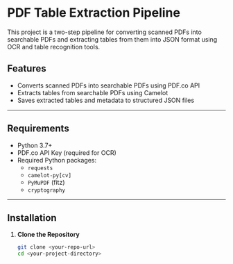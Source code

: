 # PDF Table Extraction Pipeline

This project is a two-step pipeline for converting scanned PDFs into searchable PDFs and extracting tables from them into JSON format using OCR and table recognition tools.

## Features

- Converts scanned PDFs into searchable PDFs using PDF.co API
- Extracts tables from searchable PDFs using Camelot
- Saves extracted tables and metadata to structured JSON files

---

## Requirements

- Python 3.7+
- PDF.co API Key (required for OCR)
- Required Python packages:
  - `requests`
  - `camelot-py[cv]`
  - `PyMuPDF` (fitz)
  - `cryptography`

---

## Installation

1. **Clone the Repository**
   ```bash
   git clone <your-repo-url>
   cd <your-project-directory>
